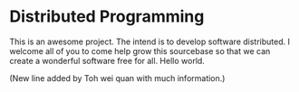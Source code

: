 Distributed Programming
=======================

This is an awesome project. The intend is to develop software distributed.
I welcome all of you to come help grow this sourcebase so that we can create a wonderful software free for all.
Hello world.

(New line added by Toh wei quan with much information.)
